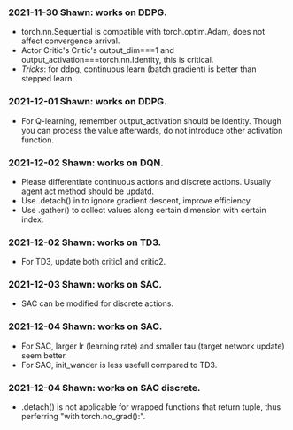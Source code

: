 ### 2021-11-30 Shawn: works on DDPG.

- torch.nn.Sequential is compatible with torch.optim.Adam, does not affect convergence arrival.
- Actor Critic's Critic's output_dim===1 and output_activation===torch.nn.Identity, this is critical.
- _Tricks_: for ddpg, continuous learn (batch gradient) is better than stepped learn.

### 2021-12-01 Shawn: works on DDPG.

- For Q-learning, remember output_activation should be Identity. Though you can process the value afterwards, do not introduce other activation function.

### 2021-12-02 Shawn: works on DQN.

- Please differentiate continuous actions and discrete actions. Usually agent act method should be updatd.
- Use .detach() in to ignore gradient descent, improve efficiency.
- Use .gather() to collect values along certain dimension with certain index.

### 2021-12-02 Shawn: works on TD3.

- For TD3, update both critic1 and critic2.

### 2021-12-03 Shawn: works on SAC.

- SAC can be modified for discrete actions.

### 2021-12-04 Shawn: works on SAC.

- For SAC, larger lr (learning rate) and smaller tau (target network update) seem better.
- For SAC, init_wander is less usefull compared to TD3.

### 2021-12-04 Shawn: works on SAC discrete.

- .detach() is not applicable for wrapped functions that return tuple, thus perferring "with torch.no_grad():".
